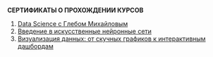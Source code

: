 **СЕРТИФИКАТЫ О ПРОХОЖДЕНИИ КУРСОВ**

1. [Data Science с Глебом Михайловым](https://github.com/businsweetie/businsweetie/blob/main/certificates/stepik-certificate-113596-534ba6b.pdf)
2. [Введение в искусственные нейронные сети](https://github.com/businsweetie/businsweetie/blob/main/certificates/stepik-certificate-100076-62ec9ee.pdf)
3. [Визуализация данных: от скучных графиков к интерактивным дашбордам](https://github.com/businsweetie/businsweetie/blob/main/certificates/certificate.pdf)
